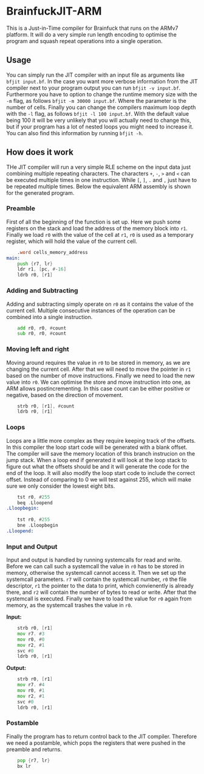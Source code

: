 # BrainfuckJIT-ARM
This is a Just-in-Time compiler for Brainfuck that runs on the ARMv7 platform.
It will do a very simple run length encoding to optimise the program and squash repeat operations into a single operation.

## Usage
You can simply run the JIT compiler with an input file as arguments like `bfjit input.bf`. In the case you want more verbose information from the JIT compiler next to your program output you can run `bfjit -v input.bf`. 
Furthermore you have to option to change the runtime memory size with the `-m` flag, as follows `bfjit -m 30000 input.bf`. Where the parameter is the number of cells.
Finally you can change the compilers maximum loop depth with the `-l` flag, as follows `bfjit -l 100 input.bf`. With the default value being 100 it will be very unlikely that you will actually need to change this, but if your program has a lot of nested loops you might need to increase it. You can also find this information by running `bfjit -h`.

## How does it work
THe JIT compiler will run a very simple RLE scheme on the input data just combining multiple repeating characters. The characters `+`, `-`, `>` and `<` can be executed multiple times in one instruction. While `[`, `]`, `.` and `,` just have to be repeated multiple times. Below the equivalent ARM assembly is shown for the generated program.

### Preamble
First of all the beginning of the function is set up. Here we push some registers on the stack and load the address of the memory block into `r1`. Finally we load `r0` with the value of the cell at `r1`, `r0` is used as a temporary register, which will hold the value of the current cell.
```asm
    .word cells_memory_address
main:
    push {r7, lr}
    ldr r1, [pc, #-16]
    ldrb r0, [r1]
```

### Adding and Subtracting
Adding and subtracting simply operate on `r0` as it contains the value of the current cell. Multiple consecutive instances of the operation can be combined into a single instruction.
```asm
    add r0, r0, #count
    sub r0, r0, #count
```

### Moving left and right
Moving around requires the value in `r0` to be stored in memory, as we are changing the current cell. After that we will need to move the pointer in `r1` based on the number of move instructions. Finally we need to load the new value into `r0`. We can optimise the store and move instruction into one, as ARM allows postincrementing. In this case count can be either positive or negative, based on the direction of movement.
```asm
    strb r0, [r1], #count
    ldrb r0, [r1]
```

### Loops
Loops are a little more complex as they require keeping track of the offsets. In this compiler the loop start code will be generated with a blank offset. The compiler will save the memory location of this branch instrucion on the jump stack. When a loop end if generated it will look at the loop stack to figure out what the offsets should be and it will generate the code for the end of the loop. It will also modify the loop start code to include the correct offset. Instead of comparing to 0 we will test against 255, which will make sure we only consider the lowest eight bits. 
```asm
    tst r0, #255
    beq .Lloopend
.Lloopbegin:
    
    tst r0, #255
    bne .Lloopbegin
.Lloopend:
```

### Input and Output
Input and output is handled by running systemcalls for read and write. Before we can call such a systemcall the value in `r0` has to be stored in memory, otherwise the systemcall cannot access it. Then we set up the systemcall parameters. `r7` will contain the systemcall number, `r0` the file descriptor, `r1` the pointer to the data to print, which convienently is already there, and `r2` will contain the number of bytes to read or write. After that the systemcall is executed. Finally we have to load the value for `r0` again from memory, as the systemcall trashes the value in `r0`.

__Input:__
```asm
    strb r0, [r1]
    mov r7. #3
    mov r0, #0
    mov r2, #1
    svc #0
    ldrb r0, [r1]
```
__Output:__
```asm
    strb r0, [r1]
    mov r7. #4
    mov r0, #1
    mov r2, #1
    svc #0
    ldrb r0, [r1]
```

### Postamble
Finally the program has to return control back to the JIT compiler. Therefore we need a postamble, which pops the registers that were pushed in the preamble and returns.
```asm
    pop {r7, lr}
    bx lr
```
